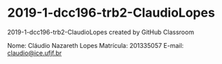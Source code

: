 # 2019-1-dcc196-trb2-ClaudioLopes
2019-1-dcc196-trb2-ClaudioLopes created by GitHub Classroom

Nome: Cláudio Nazareth Lopes
Matrícula: 201335057
E-mail: claudio@ice.ufjf.br

